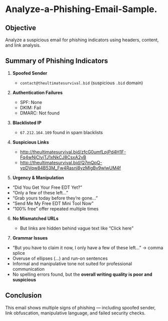 # Analyze-a-Phishing-Email-Sample.

##  Objective
Analyze a suspicious email for phishing indicators using headers, content, and link analysis.



##  Summary of Phishing Indicators

1. **Spoofed Sender**
   - `contact@theultimatesurvival.bid` (suspicious `.bid` domain)

2. **Authentication Failures**
   - SPF: None
   - DKIM: Fail
   - DMARC: Not found

3. **Blacklisted IP**
   - `67.212.164.109` found in spam blacklists

4. **Suspicious Links**
   - http://theultimatesurvival.bid/zfcG0umfLpjPd4H1F-Fq4wNjClvjTJ1xNkCJ8CsxA2yB
   - http://theultimatesurvival.bid/Q7mQpQ-vpDVqw84B53M_Fw4Rasnl8yzMlgBv9wlwUM4f

5. **Urgency & Manipulation**
- “Did You Get Your Free EDT Yet?”
- “Only a few of these left…”
- “Grab yours today before they’re gone…”
- “Send Me My Free EDT Mini Tool Now”
- “100% free” offer repeated multiple times

6. **No Mismatched URLs**
   - But links are hidden behind vague text like “Click here”

7. **Grammar Issues**
- “But you have to claim it now, I only have a few of these left...” → comma splice
- Overuse of ellipses (...) and run-on sentences
- Informal and manipulative tone not suited for professional communication
- No spelling errors found, but the **overall writing quality is poor and suspicious**

##  Conclusion
This email shows multiple signs of phishing — including spoofed sender, link obfuscation, manipulative language, and failed security checks.
